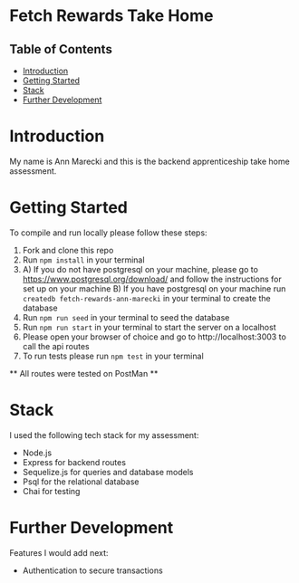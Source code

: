 # Fetch Rewards Take Home

## Table of Contents

- [Introduction](#introduction)
- [Getting Started](#getting-started)
- [Stack](#stack)
- [Further Development](#further-development)

# Introduction

My name is Ann Marecki and this is the backend apprenticeship take home assessment.

# Getting Started

To compile and run locally please follow these steps:

1. Fork and clone this repo
2. Run `npm install` in your terminal
3. A) If you do not have postgresql on your machine, please go to https://www.postgresql.org/download/ and follow the instructions for set up on your machine
   B) If you have postgresql on your machine run `createdb fetch-rewards-ann-marecki` in your terminal to create the database
4. Run `npm run seed` in your terminal to seed the database
5. Run `npm run start` in your terminal to start the server on a localhost
6. Please open your browser of choice and go to http://localhost:3003 to call the api routes
7. To run tests please run `npm test` in your terminal

** All routes were tested on PostMan **

# Stack

I used the following tech stack for my assessment:

- Node.js
- Express for backend routes
- Sequelize.js for queries and database models
- Psql for the relational database
- Chai for testing

# Further Development

Features I would add next:

- Authentication to secure transactions
